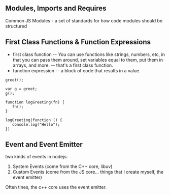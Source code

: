 ## Modules, Imports and Requires  
Common JS Modules - a set of standards for how code modules should be structured  

## First Class Functions & Function Expressions  
- first class function -- You can use functions like strings, numbers, etc, in that you can pass them around, set variables equal to them, put them in arrays, and more. -- that's a first class function.
- function expression -- a block of code that results in a value.  

```
greet();

var g = greet;
g();

function logGreeting(fn) {
   fn();
}

logGreeting(function () {
   console.log("Hello");
})
```

## Event and Event Emitter

two kinds of events in nodejs:
1. System Events (come from the C++ core, libuv)
2. Custom Events (come from the JS core... things that I create myself, the event emitter)

Often tines, the c++ core uses the event emitter.
